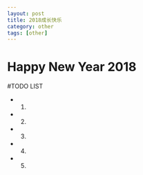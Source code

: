 ```yaml
---
layout: post
title: 2018成长快乐
category: other
tags: [other]
---
```


# Happy New Year 2018

#TODO LIST
* 1.
* 2.
* 3.
* 4.
* 5.
